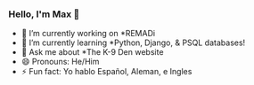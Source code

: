 ### Hello, I'm Max 👋

- 🔭 I’m currently working on *REMADi 
- 🌱 I’m currently learning *Python, Django, & PSQL databases!
- 💬 Ask me about *The K-9 Den website
- 😄 Pronouns: He/Him
- ⚡ Fun fact: Yo hablo Español, Aleman, e Ingles
